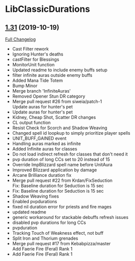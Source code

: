 # LibClassicDurations

## [1.31](https://github.com/rgd87/LibClassicDurations/tree/1.31) (2019-10-19)
[Full Changelog](https://github.com/rgd87/LibClassicDurations/compare/1.20-beta1...1.31)

- Cast Filter rework  
- Ignoring Hunter's deaths  
- castFilter for Blessings  
- MonitorUnit function  
- Updated readme to include enemy buffs setup  
- filter infinite auras outside enemy buffs  
- Added Mana Tide Totem  
- Bump Minor  
- Merge branch 'InfiniteAuras'  
- Removed Opener Stun DR category  
- Merge pull request #26 from siweia/patch-1  
    Update auras for hunter's pet  
- Update auras for hunter's pet  
- Kidney, Cheap Shot, Scatter DR changes  
- CL output function  
- Resist Check for Scorch and Shadow Weaving  
- Changed spell id loopkup to simply prioritize player spells  
- UNIT\_BUFF\_GAINED event  
- Handling auras marked as infinite  
- Added Infinite auras for classes  
- Do not load indirect refresh for classes that don't need it  
- pvp duration of long CCs set to 20 instead of 15  
- Override ImpBlizzard spell name before UnitAura  
- Improved Blizzard application by damage  
- Arcane Brilliance duration fix  
- Merge pull request #22 from Krdan/FixSeduction  
    Fix: Baseline duration for Seduction is 15 sec  
- Fix: Baseline duration for Seduction is 15 sec  
- Shadow Weaving fixes  
- Enabled pvpdurations  
- fixed nil duration error for priests and fire mages  
- updated readme  
- generic workaround for stackable debuffs refresh issues  
- disabled pvp durations for long CCs  
- pvpduration  
- Tracking Touch of Weakness effect, not buff  
- Split Iron and Thorium grenades  
- Merge pull request #17 from Kebabpizza/master  
    Add Faerie Fire (Feral) Rank 1  
- Add Faerie Fire (Feral) Rank 1  